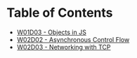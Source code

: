 # Table of Contents

* [W01D03 - Objects in JS](/w01d03/)
* [W02D02 - Asynchronous Control Flow](/w02d02/)
* [W02D03 - Networking with TCP](/w02d03/)

